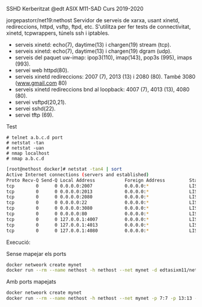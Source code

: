 SSHD Kerberitzat
@edt ASIX M11-SAD Curs 2019-2020

jorgepastorr/net19:nethost Servidor de serveis de xarxa, usant xinetd, redireccions, httpd, vsftp, ftpd, etc. S'utilitza per fer tests de connectivitat, xinetd, tcpwrappers, túnels ssh i iptables.

- serveis xinetd: echo(7), daytime(13) i chargen(19) stream (tcp).
- serveis xinetd: echo(7), daytime(13) i chargen(19) dgram (udp).
- serveis del paquet uw-imap: ipop3(110), imap(143), pop3s (995), imaps (993).
- servei web httpd(80).
- serveis xinetd redireccions: 2007 (7), 2013 (13) i 2080 (80). També 3080 (www.gmail.com 80)
- serveis xinetd redireccions bnd al loopback: 4007 (7), 4013 (13), 4080 (80).
- servei vsftpd(20,21).
- servei sshd(22).
- servei tftp (69).


Test

```
# telnet a.b.c.d port
# netstat -tan
# netstat -uan
# nmap localhost
# nmap a.b.c.d
```

```bash
[root@nethost docker]# netstat -tan4 | sort
Active Internet connections (servers and established)
Proto Recv-Q Send-Q Local Address           Foreign Address         State      
tcp        0      0 0.0.0.0:2007            0.0.0.0:*               LISTEN     
tcp        0      0 0.0.0.0:2013            0.0.0.0:*               LISTEN     
tcp        0      0 0.0.0.0:2080            0.0.0.0:*               LISTEN     
tcp        0      0 0.0.0.0:22              0.0.0.0:*               LISTEN     
tcp        0      0 0.0.0.0:3080            0.0.0.0:*               LISTEN     
tcp        0      0 0.0.0.0:80              0.0.0.0:*               LISTEN     
tcp        0      0 127.0.0.1:4007          0.0.0.0:*               LISTEN     
tcp        0      0 127.0.0.1:4013          0.0.0.0:*               LISTEN     
tcp        0      0 127.0.0.1:4080          0.0.0.0:*               LISTEN     
```

Execució:

Sense mapejar els ports

```bash
docker netweork create mynet
docker run --rm --name nethost -h nethost --net mynet -d edtasixm11/net18:nethost
```

Amb ports mapejats

```bash
docker netweork create mynet
docker run --rm --name nethost -h nethost --net mynet -p 7:7 -p 13:13 -p 80:80 -d edtasixm11/net18:nethost
```
